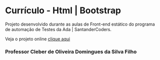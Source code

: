 # Currículo - Html | Bootstrap
Projeto desenvolvido durante as aulas de Front-end estático do programa de automação de Testes da Ada | SantanderCoders.

Veja o projeto online [clique aqui](https://monalisa-ada.netlify.app/)

### Professor Cleber de Oliveira Domingues da Silva Filho
